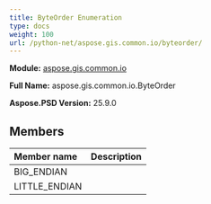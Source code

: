 ```yaml
---
title: ByteOrder Enumeration
type: docs
weight: 100
url: /python-net/aspose.gis.common.io/byteorder/
---
```




**Module:** [aspose.gis.common.io](/psd/python-net/aspose.gis.common.io/)

**Full Name:** aspose.gis.common.io.ByteOrder

**Aspose.PSD Version:** 25.9.0

## **Members**
| **Member name** | **Description** |
| :- | :- |
| BIG_ENDIAN |  |
| LITTLE_ENDIAN |  |
